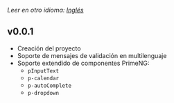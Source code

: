_Leer en otro idioma: [Inglés](https://github.com/lfgarcia22/primeng-form-validation/blob/snapshot/CHANGELOG.en.md)_

## v0.0.1
* Creación del proyecto
* Soporte de mensajes de validación en multilenguaje
* Soporte extendido de componentes PrimeNG:
  * `pInputText`
  * `p-calendar`
  * `p-autoComplete`
  * `p-dropdown`

